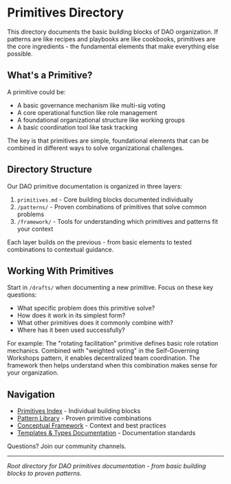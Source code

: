 # Primitives Directory

This directory documents the basic building blocks of DAO organization. If patterns are like recipes and playbooks are like cookbooks, primitives are the core ingredients - the fundamental elements that make everything else possible.

## What's a Primitive?

A primitive could be:
- A basic governance mechanism like multi-sig voting
- A core operational function like role management  
- A foundational organizational structure like working groups
- A basic coordination tool like task tracking

The key is that primitives are simple, foundational elements that can be combined in different ways to solve organizational challenges.

## Directory Structure 

Our DAO primitive documentation is organized in three layers:

1. `primitives.md` - Core building blocks documented individually
2. `/patterns/` - Proven combinations of primitives that solve common problems
3. `/framework/` - Tools for understanding which primitives and patterns fit your context

Each layer builds on the previous - from basic elements to tested combinations to contextual guidance.

## Working With Primitives 

Start in `/drafts/` when documenting a new primitive. Focus on these key questions:
- What specific problem does this primitive solve?
- How does it work in its simplest form?
- What other primitives does it commonly combine with?
- Where has it been used successfully?

For example: The "rotating facilitation" primitive defines basic role rotation mechanics. Combined with "weighted voting" in the Self-Governing Workshops pattern, it enables decentralized team coordination. The framework then helps understand when this combination makes sense for your organization.

## Navigation

- [Primitives Index](notes/primitives/primitives.md) - Individual building blocks
- [Pattern Library](notes/primitives/patterns/readme.md) - Proven primitive combinations
- [Conceptual Framework](notes/primitives/framework/readme.md) - Context and best practices
- [Templates & Types Documentation](/tools/readme.md) - Documentation standards

Questions? Join our community channels.

---

*Root directory for DAO primitives documentation - from basic building blocks to proven patterns.*